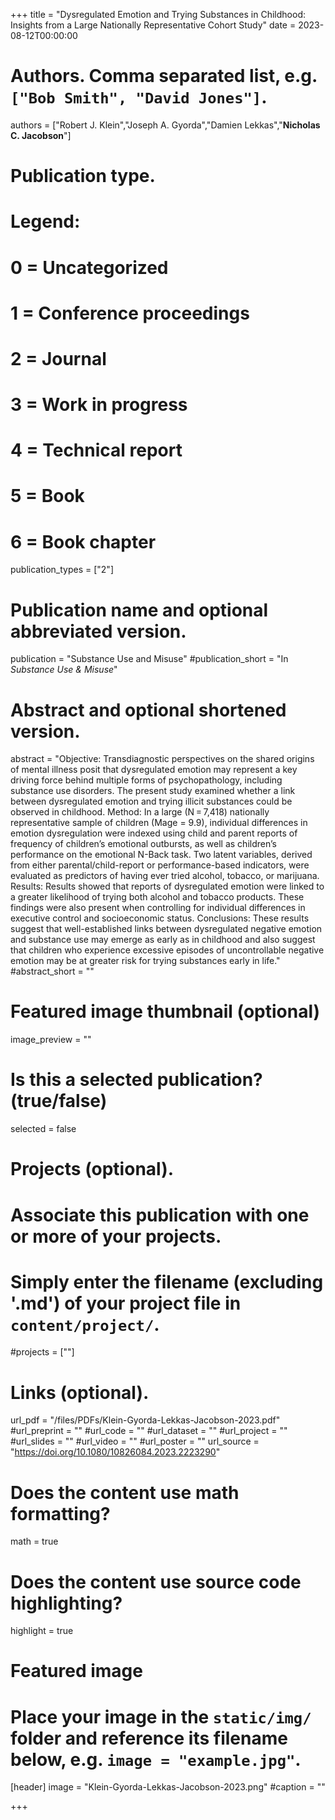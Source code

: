 +++
title = "Dysregulated Emotion and Trying Substances in Childhood: Insights from a Large Nationally Representative Cohort Study"
date = 2023-08-12T00:00:00

# Authors. Comma separated list, e.g. `["Bob Smith", "David Jones"]`.
authors = ["Robert J. Klein","Joseph A. Gyorda","Damien Lekkas","**Nicholas C. Jacobson**"]

# Publication type.
# Legend:
# 0 = Uncategorized
# 1 = Conference proceedings
# 2 = Journal
# 3 = Work in progress
# 4 = Technical report
# 5 = Book
# 6 = Book chapter
publication_types = ["2"]

# Publication name and optional abbreviated version.
publication = "Substance Use and Misuse"
#publication_short = "In *Substance Use & Misuse*"

# Abstract and optional shortened version.
abstract = "Objective: Transdiagnostic perspectives on the shared origins of mental illness posit that dysregulated emotion may represent a key driving force behind multiple forms of psychopathology, including substance use disorders. The present study examined whether a link between dysregulated emotion and trying illicit substances could be observed in childhood. Method: In a large (N = 7,418) nationally representative sample of children (Mage = 9.9), individual differences in emotion dysregulation were indexed using child and parent reports of frequency of children’s emotional outbursts, as well as children’s performance on the emotional N-Back task. Two latent variables, derived from either parental/child-report or performance-based indicators, were evaluated as predictors of having ever tried alcohol, tobacco, or marijuana. Results: Results showed that reports of dysregulated emotion were linked to a greater likelihood of trying both alcohol and tobacco products. These findings were also present when controlling for individual differences in executive control and socioeconomic status. Conclusions: These results suggest that well-established links between dysregulated negative emotion and substance use may emerge as early as in childhood and also suggest that children who experience excessive episodes of uncontrollable negative emotion may be at greater risk for trying substances early in life."
#abstract_short = ""

# Featured image thumbnail (optional)
image_preview = ""

# Is this a selected publication? (true/false)
selected = false

# Projects (optional).
#   Associate this publication with one or more of your projects.
#   Simply enter the filename (excluding '.md') of your project file in `content/project/`.
#projects = [""]

# Links (optional).
url_pdf = "/files/PDFs/Klein-Gyorda-Lekkas-Jacobson-2023.pdf"
#url_preprint = ""
#url_code = ""
#url_dataset = ""
#url_project = ""
#url_slides = ""
#url_video = ""
#url_poster = ""
url_source = "https://doi.org/10.1080/10826084.2023.2223290"

# Does the content use math formatting?
math = true

# Does the content use source code highlighting?
highlight = true

# Featured image
# Place your image in the `static/img/` folder and reference its filename below, e.g. `image = "example.jpg"`.
[header]
image = "Klein-Gyorda-Lekkas-Jacobson-2023.png"
#caption = ""

+++
